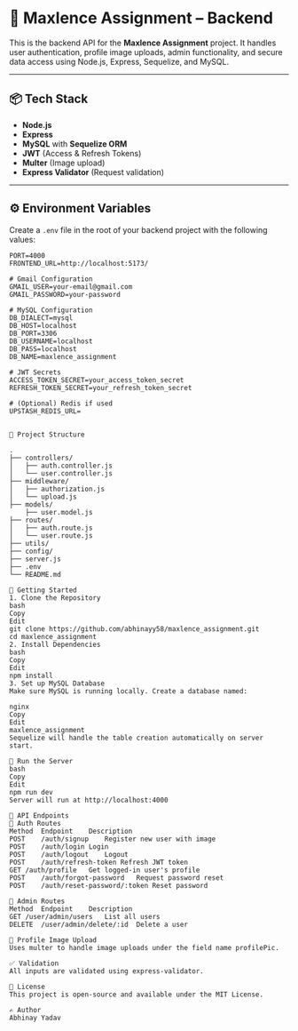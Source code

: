 # 🚀 Maxlence Assignment – Backend

This is the backend API for the **Maxlence Assignment** project. It handles user authentication, profile image uploads, admin functionality, and secure data access using Node.js, Express, Sequelize, and MySQL.

---

## 📦 Tech Stack

- **Node.js**
- **Express**
- **MySQL** with **Sequelize ORM**
- **JWT** (Access & Refresh Tokens)
- **Multer** (Image upload)
- **Express Validator** (Request validation)

---

## ⚙️ Environment Variables

Create a `.env` file in the root of your backend project with the following values:

```env
PORT=4000
FRONTEND_URL=http://localhost:5173/

# Gmail Configuration
GMAIL_USER=your-email@gmail.com
GMAIL_PASSWORD=your-password

# MySQL Configuration
DB_DIALECT=mysql
DB_HOST=localhost
DB_PORT=3306
DB_USERNAME=localhost
DB_PASS=localhost
DB_NAME=maxlence_assignment

# JWT Secrets
ACCESS_TOKEN_SECRET=your_access_token_secret
REFRESH_TOKEN_SECRET=your_refresh_token_secret

# (Optional) Redis if used
UPSTASH_REDIS_URL=


📂 Project Structure

.
├── controllers/
│   ├── auth.controller.js
│   └── user.controller.js
├── middleware/
│   ├── authorization.js
│   └── upload.js
├── models/
    ├── user.model.js
├── routes/
│   ├── auth.route.js
│   └── user.route.js
├── utils/
├── config/
├── server.js
├── .env
└── README.md

🚀 Getting Started
1. Clone the Repository
bash
Copy
Edit
git clone https://github.com/abhinayy58/maxlence_assignment.git
cd maxlence_assignment
2. Install Dependencies
bash
Copy
Edit
npm install
3. Set up MySQL Database
Make sure MySQL is running locally. Create a database named:

nginx
Copy
Edit
maxlence_assignment
Sequelize will handle the table creation automatically on server start.

🧪 Run the Server
bash
Copy
Edit
npm run dev
Server will run at http://localhost:4000

🔐 API Endpoints
🔑 Auth Routes
Method	Endpoint	Description
POST	/auth/signup	Register new user with image
POST	/auth/login	Login
POST	/auth/logout	Logout
POST	/auth/refresh-token	Refresh JWT token
GET	/auth/profile	Get logged-in user's profile
POST	/auth/forgot-password	Request password reset
POST	/auth/reset-password/:token	Reset password

👮 Admin Routes
Method	Endpoint	Description
GET	/user/admin/users	List all users
DELETE	/user/admin/delete/:id	Delete a user

📁 Profile Image Upload
Uses multer to handle image uploads under the field name profilePic.

✅ Validation
All inputs are validated using express-validator.

📄 License
This project is open-source and available under the MIT License.

✍️ Author
Abhinay Yadav